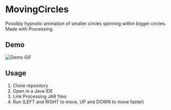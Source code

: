 # MovingCircles
Possibly hypnotic animation of smaller circles spinning within bigger circles.  
Made with Processing.

## Demo
![Demo GIF](animation.gif)

## Usage
1. Clone repository
2. Open in a Java IDE
3. Link Processing JAR files
4. Run (LEFT and RIGHT to move, UP and DOWN to move faster)
